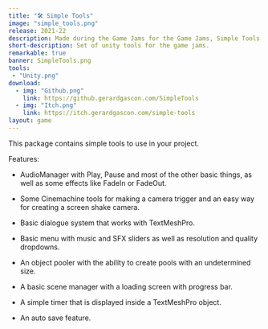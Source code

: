 ```yaml
---
title: "🛠️ Simple Tools"
image: "simple_tools.png"
release: 2021-22
description: Made during the Game Jams for the Game Jams, Simple Tools is a bunch of simple and useful tools to use in your Unity projects, with the main goal of making them simple and as fast as possible to implement.
short-description: Set of unity tools for the game jams.
remarkable: true
banner: SimpleTools.png
tools:
 - "Unity.png"
download:
  - img: "Github.png"
    link: https://github.gerardgascon.com/SimpleTools
  - img: "Itch.png"
    link: https://itch.gerardgascon.com/simple-tools
layout: game
---
```


This package contains simple tools to use in your project.

Features:

- AudioManager with Play, Pause and most of the other basic things, as well as some effects like FadeIn or FadeOut.

- Some Cinemachine tools for making a camera trigger and an easy way for creating a screen shake camera.

- Basic dialogue system that works with TextMeshPro.

- Basic menu with music and SFX sliders as well as resolution and quality dropdowns.

- An object pooler with the ability to create pools with an undetermined size.

- A basic scene manager with a loading screen with progress bar.

- A simple timer that is displayed inside a TextMeshPro object.

- An auto save feature.
